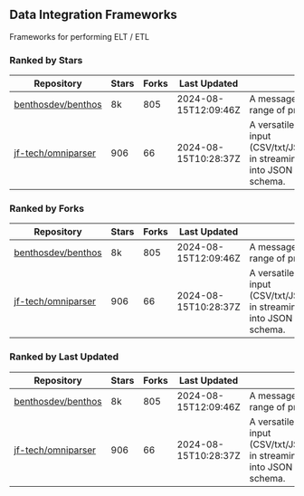 ## Data Integration Frameworks

Frameworks for performing ELT / ETL

### Ranked by Stars

| Repository | Stars | Forks | Last Updated | Description | 
|------------|-------|-------|--------------|-------------|
| [benthosdev/benthos](https://github.com/benthosdev/benthos) | 8k | 805 | 2024-08-15T12:09:46Z |  A message streaming bridge between a range of protocols. |
| [jf-tech/omniparser](https://github.com/jf-tech/omniparser) | 906 | 66 | 2024-08-15T10:28:37Z |  A versatile ETL library that parses text input (CSV/txt/JSON/XML/EDI/X12/EDIFACT/etc) in streaming fashion and transforms data into JSON output using data-driven schema. |

### Ranked by Forks

| Repository | Stars | Forks | Last Updated | Description | 
|------------|-------|-------|--------------|-------------|
| [benthosdev/benthos](https://github.com/benthosdev/benthos) | 8k | 805 | 2024-08-15T12:09:46Z |  A message streaming bridge between a range of protocols. |
| [jf-tech/omniparser](https://github.com/jf-tech/omniparser) | 906 | 66 | 2024-08-15T10:28:37Z |  A versatile ETL library that parses text input (CSV/txt/JSON/XML/EDI/X12/EDIFACT/etc) in streaming fashion and transforms data into JSON output using data-driven schema. |

### Ranked by Last Updated

| Repository | Stars | Forks | Last Updated | Description | 
|------------|-------|-------|--------------|-------------|
| [benthosdev/benthos](https://github.com/benthosdev/benthos) | 8k | 805 | 2024-08-15T12:09:46Z |  A message streaming bridge between a range of protocols. |
| [jf-tech/omniparser](https://github.com/jf-tech/omniparser) | 906 | 66 | 2024-08-15T10:28:37Z |  A versatile ETL library that parses text input (CSV/txt/JSON/XML/EDI/X12/EDIFACT/etc) in streaming fashion and transforms data into JSON output using data-driven schema. |

